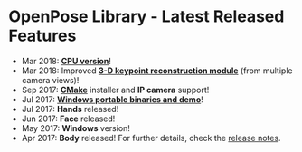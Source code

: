OpenPose Library - Latest Released Features
====================================

- Mar 2018: [**CPU version**](installation.md#cpu-version)!
- Mar 2018: Improved [**3-D keypoint reconstruction module**](3d_reconstruction_demo.md) (from multiple camera views)!
- Sep 2017: [**CMake**](installation.md) installer and **IP camera** support!
- Jul 2017: [**Windows portable binaries and demo**](https://github.com/CMU-Perceptual-Computing-Lab/openpose/releases)!
- Jul 2017: **Hands** released!
- Jun 2017: **Face** released!
- May 2017: **Windows** version!
- Apr 2017: **Body** released!
For further details, check the [release notes](./release_notes.md).
